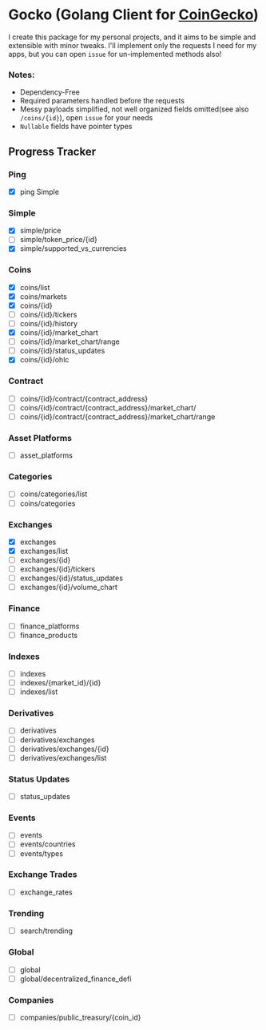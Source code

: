 # Gocko (Golang Client for [CoinGecko](https://coingecko.com/))

I create this package for my personal projects, and it aims to be simple and extensible with minor tweaks. I'll
implement only the requests I need for my apps, but you can open `issue` for un-implemented methods also!

### Notes:

- Dependency-Free
- Required parameters handled before the requests
- Messy payloads simplified, not well organized fields omitted(see also `/coins/{id}`), open `issue` for your needs
- `Nullable` fields have pointer types

## Progress Tracker

### Ping

- [X] ping Simple

### Simple

- [X] simple/price
- [ ] simple/token_price/{id}
- [X] simple/supported_vs_currencies

### Coins

- [X] coins/list
- [X] coins/markets
- [X] coins/{id}
- [ ] coins/{id}/tickers
- [ ] coins/{id}/history
- [X] coins/{id}/market_chart
- [ ] coins/{id}/market_chart/range
- [ ] coins/{id}/status_updates
- [X] coins/{id}/ohlc

### Contract

- [ ] coins/{id}/contract/{contract_address}
- [ ] coins/{id}/contract/{contract_address}/market_chart/
- [ ] coins/{id}/contract/{contract_address}/market_chart/range

### Asset Platforms

- [ ] asset_platforms

### Categories

- [ ] coins/categories/list
- [ ] coins/categories

### Exchanges

- [X] exchanges
- [X] exchanges/list
- [ ] exchanges/{id}
- [ ] exchanges/{id}/tickers
- [ ] exchanges/{id}/status_updates
- [ ] exchanges/{id}/volume_chart

### Finance

- [ ] finance_platforms
- [ ] finance_products

### Indexes

- [ ] indexes
- [ ] indexes/{market_id}/{id}
- [ ] indexes/list

### Derivatives

- [ ] derivatives
- [ ] derivatives/exchanges
- [ ] derivatives/exchanges/{id}
- [ ] derivatives/exchanges/list

### Status Updates

- [ ] status_updates

### Events

- [ ] events
- [ ] events/countries
- [ ] events/types

### Exchange Trades

- [ ] exchange_rates

### Trending

- [ ] search/trending

### Global

- [ ] global
- [ ] global/decentralized_finance_defi

### Companies

- [ ] companies/public_treasury/{coin_id}
